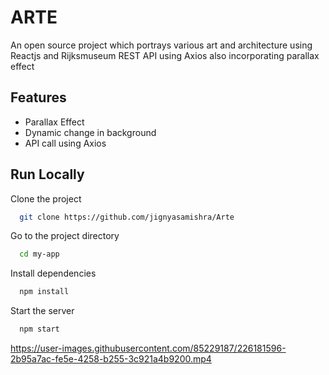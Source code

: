 
# ARTE
An open source project which portrays various art and architecture using Reactjs and Rijksmuseum REST API using Axios also incorporating parallax effect







## Features


- Parallax Effect
- Dynamic change in background
- API call using Axios 


## Run Locally

Clone the project

```bash
  git clone https://github.com/jignyasamishra/Arte
```

Go to the project directory

```bash
  cd my-app
```

Install dependencies

```bash
  npm install
```

Start the server

```bash
  npm start
```




https://user-images.githubusercontent.com/85229187/226181596-2b95a7ac-fe5e-4258-b255-3c921a4b9200.mp4

